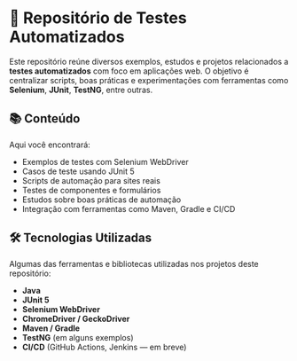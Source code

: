 # 🧪 Repositório de Testes Automatizados

Este repositório reúne diversos exemplos, estudos e projetos relacionados a **testes automatizados** com foco em aplicações web. O objetivo é centralizar scripts, boas práticas e experimentações com ferramentas como **Selenium**, **JUnit**, **TestNG**, entre outras.

## 📚 Conteúdo

Aqui você encontrará:

- Exemplos de testes com Selenium WebDriver
- Casos de teste usando JUnit 5
- Scripts de automação para sites reais
- Testes de componentes e formulários
- Estudos sobre boas práticas de automação
- Integração com ferramentas como Maven, Gradle e CI/CD

## 🛠️ Tecnologias Utilizadas

Algumas das ferramentas e bibliotecas utilizadas nos projetos deste repositório:

- **Java**
- **JUnit 5**
- **Selenium WebDriver**
- **ChromeDriver / GeckoDriver**
- **Maven / Gradle**
- **TestNG** (em alguns exemplos)
- **CI/CD** (GitHub Actions, Jenkins — em breve)

